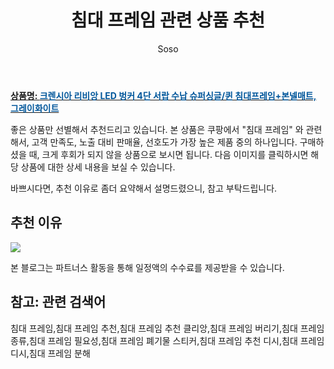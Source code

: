 ﻿---
layout: post
title:  "침대 프레임 관련 상품 추천"
author: Soso
categories: [ 가구/인테리어 ]
tags: [침대 프레임,침대 프레임 추천,침대 프레임 추천 클리앙,침대 프레임 버리기,침대 프레임 종류,침대 프레임 필요성,침대 프레임 폐기물 스티커,침대 프레임 추천 디시,침대 프레임 디시,침대 프레임 분해]
image: https://ads-partners.coupang.com/image1/S4IQ8DuU5ZAfzGlaSwRwDaoKoURwxQiqBCznyJovdtL32xACiSm_MmLa-2ofqvnbkPwDxOOkgx98NSUOFWL0QElhuWeazZFy5LP03XtYjLhx14da98L07pbb5Tj79t7eX4sE6ymxlQ_ZKYs2Vj6aOQk_H5AFTQIHFgo7Jeiv4g66B9lL2I9K9CjVyVrLKt3HPXUDrnXTkbPf0WN1zgcrDHbropBz8_XQM6Qw_r_9uLwxaJbgbJCZcfKD7bUuBVxsBVTCT0EKdlazTYDCTeWnYZKW-ugWk7tcAMmK8kHhE30ZA0c6JQ== 
description: "쿠팡에서 침대 프레임 관련 상품으로 가장 고객 선호도가 높은 제품 중 하나입니다."
---

<a href="https://link.coupang.com/re/AFFSDP?lptag=AF5673682&pageKey=6899862836&itemId=16591381853&vendorItemId=83776503601&traceid=V0-153-1427b5f01052c2e1&clickBeacon=5pfReSIh7cifJXWmB7L2V9WKQtzj81XlAEb69K%2FMwjPXWaOfMSmHmcSUOQNsBEp4vm%2FpDe3m0qYcU%2FfvDY%2BGPi%2FF0j0IBXIoOdofuI5lo7zpK1VvhCT1ErzQHNKdQNDGDSSGHtZFWSsFdVp0Ie8YpGhLciOPrYVtUdzFmo1j1%2F5fIRDvAl7%2B4TzmMSesCVPHnkwpWVe18940wVBqLPFCLQpUyK%2BdW1HgtdTd1tguy%2FgeHZLCIhYd%2FL7woTLknUhfNXnQMcdsb3Plu4cEvmAB8dheuEfnLoPk2BdnasY4V%2FM3j0%2BSmnvZAQ%2Bf8q5lq9OB38KIucdmfZ5Dt%2BMSF8wDWcCIzXoxGLECL6Sh9VawLli8navVETKWSF9OQ%2BnAai%2BiMifWtp3jddmoiCFc4XOmwI15nUKVKncstrQk16nFMqFstsh6JMIKu0L%2FNC17kL1FC8uuCRhxxUgkYDl1rj3Lq9B3qel%2BoFxEH2sWjvIVyxxMbFdarAME9Jdtn23vQPIfBg0cwloOL3BBjI9SRNhlXsjEGpW53R%2BWB2tYM9toILpf%2B1l1L4F2%2BbY1b5gC3ygcUYolba2%2FjbXPbfj7lWX%2FXJsT18KWDh1ZpE7P5dYjhP%2FnXh%2BTv5zBnIFdtJ8vPTb7GGlZ91nmb6Ejm31nuyXUYYvgvg8ClnUkJYLLA%2Bnl%2FPJ4rwShCOUTnVOTGqKcZkJ5sI%2FyNUPaBXTT42XhsR5cDeZoEGHLqFrY2RP3g61r6AcDNFKH6WBbEPEiWxjkQGz1rthphNtKpXDUXVChsAH%2FLeGUEzqA7P%2BFGyGYYvN4fGe7FJ1szJyPuGXNsflJIgvLm0IZbA2Q9lHjgVjaUjMuViorfW7c0bPJIKPf23%2FC%2FHOmOj3nEVbhsku3qVfmaoEN&requestid=20231102082550267107378362&token=31850C%7CMIXED"><b>상품명: <font color='#01579B'>크렌시아 리비앙 LED 벙커 4단 서랍 수납 슈퍼싱글/퀸 침대프레임+본넬매트, 그레이화이트</font></b></a>

좋은 상품만 선별해서 추천드리고 있습니다.
본 상품은 쿠팡에서 "침대 프레임" 와 관련해서, 고객 만족도, 노출 대비 판매율, 선호도가 가장 높은 제품 중의 하나입니다.
구매하셨을 때, 크게 후회가 되지 않을 상품으로 보시면 됩니다. 
다음 이미지를 클릭하시면 해당 상품에 대한 상세 내용을 보실 수 있습니다.

바쁘시다면, 추천 이유로 좀더 요약해서 설명드렸으니, 참고 부탁드립니다.

## 추천 이유 

<a href="https://link.coupang.com/re/AFFSDP?lptag=AF5673682&pageKey=6899862836&itemId=16591381853&vendorItemId=83776503601&traceid=V0-153-1427b5f01052c2e1&clickBeacon=5pfReSIh7cifJXWmB7L2V9WKQtzj81XlAEb69K%2FMwjPXWaOfMSmHmcSUOQNsBEp4vm%2FpDe3m0qYcU%2FfvDY%2BGPi%2FF0j0IBXIoOdofuI5lo7zpK1VvhCT1ErzQHNKdQNDGDSSGHtZFWSsFdVp0Ie8YpGhLciOPrYVtUdzFmo1j1%2F5fIRDvAl7%2B4TzmMSesCVPHnkwpWVe18940wVBqLPFCLQpUyK%2BdW1HgtdTd1tguy%2FgeHZLCIhYd%2FL7woTLknUhfNXnQMcdsb3Plu4cEvmAB8dheuEfnLoPk2BdnasY4V%2FM3j0%2BSmnvZAQ%2Bf8q5lq9OB38KIucdmfZ5Dt%2BMSF8wDWcCIzXoxGLECL6Sh9VawLli8navVETKWSF9OQ%2BnAai%2BiMifWtp3jddmoiCFc4XOmwI15nUKVKncstrQk16nFMqFstsh6JMIKu0L%2FNC17kL1FC8uuCRhxxUgkYDl1rj3Lq9B3qel%2BoFxEH2sWjvIVyxxMbFdarAME9Jdtn23vQPIfBg0cwloOL3BBjI9SRNhlXsjEGpW53R%2BWB2tYM9toILpf%2B1l1L4F2%2BbY1b5gC3ygcUYolba2%2FjbXPbfj7lWX%2FXJsT18KWDh1ZpE7P5dYjhP%2FnXh%2BTv5zBnIFdtJ8vPTb7GGlZ91nmb6Ejm31nuyXUYYvgvg8ClnUkJYLLA%2Bnl%2FPJ4rwShCOUTnVOTGqKcZkJ5sI%2FyNUPaBXTT42XhsR5cDeZoEGHLqFrY2RP3g61r6AcDNFKH6WBbEPEiWxjkQGz1rthphNtKpXDUXVChsAH%2FLeGUEzqA7P%2BFGyGYYvN4fGe7FJ1szJyPuGXNsflJIgvLm0IZbA2Q9lHjgVjaUjMuViorfW7c0bPJIKPf23%2FC%2FHOmOj3nEVbhsku3qVfmaoEN&requestid=20231102082550267107378362&token=31850C%7CMIXED"><img src="https://thumbnail7.coupangcdn.com/thumbnails/remote/q89/image/vendor_inventory/d477/d1161b0d43389c9588f599d075dcefe8befe5bf10822aaf98d122edf0d6e.jpg"></a> 

본 블로그는 파트너스 활동을 통해 일정액의 수수료를 제공받을 수 있습니다.

## 참고: 관련 검색어    
침대 프레임,침대 프레임 추천,침대 프레임 추천 클리앙,침대 프레임 버리기,침대 프레임 종류,침대 프레임 필요성,침대 프레임 폐기물 스티커,침대 프레임 추천 디시,침대 프레임 디시,침대 프레임 분해